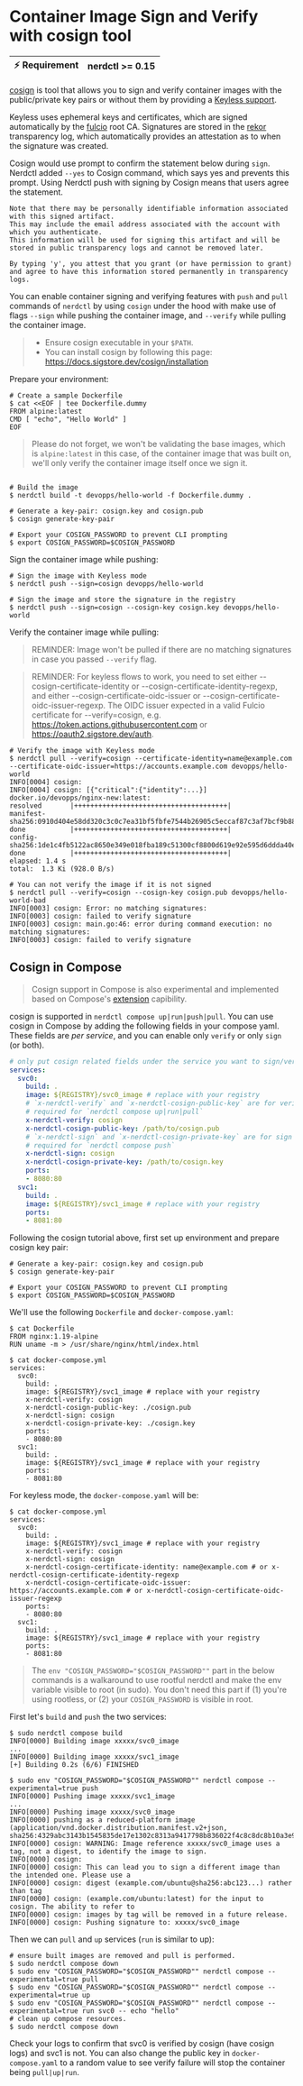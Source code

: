 # Container Image Sign and Verify with cosign tool

| :zap: Requirement | nerdctl >= 0.15 |
|-------------------|-----------------|

[cosign](https://github.com/sigstore/cosign) is tool that allows you to sign and verify container images with the
public/private key pairs or without them by providing
a [Keyless support](https://github.com/sigstore/cosign/blob/main/KEYLESS.md).

Keyless uses ephemeral keys and certificates, which are signed automatically by
the [fulcio](https://github.com/sigstore/fulcio) root CA. Signatures are stored in
the [rekor](https://github.com/sigstore/rekor) transparency log, which automatically provides an attestation as to when
the signature was created.

Cosign would use prompt to confirm the statement below during `sign`. Nerdctl added `--yes` to Cosign command, which says yes and prevents this prompt.
Using Nerdctl push with signing by Cosign means that users agree the statement.


```
Note that there may be personally identifiable information associated with this signed artifact.
This may include the email address associated with the account with which you authenticate.
This information will be used for signing this artifact and will be stored in public transparency logs and cannot be removed later.

By typing 'y', you attest that you grant (or have permission to grant) and agree to have this information stored permanently in transparency logs.
```

You can enable container signing and verifying features with `push` and `pull` commands of `nerdctl` by using `cosign`
under the hood with make use of flags `--sign` while pushing the container image, and `--verify` while pulling the
container image.

> * Ensure cosign executable in your `$PATH`.
> * You can install cosign by following this page: https://docs.sigstore.dev/cosign/installation

Prepare your environment:

```shell
# Create a sample Dockerfile
$ cat <<EOF | tee Dockerfile.dummy
FROM alpine:latest
CMD [ "echo", "Hello World" ]
EOF
```

> Please do not forget, we won't be validating the base images, which is `alpine:latest` in this case, of the container image that was built on,
> we'll only verify the container image itself once we sign it.

```shell

# Build the image
$ nerdctl build -t devopps/hello-world -f Dockerfile.dummy .

# Generate a key-pair: cosign.key and cosign.pub
$ cosign generate-key-pair

# Export your COSIGN_PASSWORD to prevent CLI prompting
$ export COSIGN_PASSWORD=$COSIGN_PASSWORD
```

Sign the container image while pushing:

```
# Sign the image with Keyless mode
$ nerdctl push --sign=cosign devopps/hello-world

# Sign the image and store the signature in the registry
$ nerdctl push --sign=cosign --cosign-key cosign.key devopps/hello-world
```

Verify the container image while pulling:

> REMINDER: Image won't be pulled if there are no matching signatures in case you passed `--verify` flag.

> REMINDER: For keyless flows to work, you need to set either --cosign-certificate-identity or --cosign-certificate-identity-regexp, and either --cosign-certificate-oidc-issuer or --cosign-certificate-oidc-issuer-regexp. The OIDC issuer expected in a valid Fulcio certificate for --verify=cosign, e.g. https://token.actions.githubusercontent.com or https://oauth2.sigstore.dev/auth.

```shell
# Verify the image with Keyless mode
$ nerdctl pull --verify=cosign --certificate-identity=name@example.com --certificate-oidc-issuer=https://accounts.example.com devopps/hello-world
INFO[0004] cosign:
INFO[0004] cosign: [{"critical":{"identity":...}]
docker.io/devopps/nginx-new:latest:                                               resolved       |++++++++++++++++++++++++++++++++++++++|
manifest-sha256:0910d404e58dd320c3c0c7ea31bf5fbfe7544b26905c5eccaf87c3af7bcf9b88: done           |++++++++++++++++++++++++++++++++++++++|
config-sha256:1de1c4fb5122ac8650e349e018fba189c51300cf8800d619e92e595d6ddda40e:   done           |++++++++++++++++++++++++++++++++++++++|
elapsed: 1.4 s                                                                    total:  1.3 Ki (928.0 B/s)

# You can not verify the image if it is not signed
$ nerdctl pull --verify=cosign --cosign-key cosign.pub devopps/hello-world-bad
INFO[0003] cosign: Error: no matching signatures:
INFO[0003] cosign: failed to verify signature
INFO[0003] cosign: main.go:46: error during command execution: no matching signatures:
INFO[0003] cosign: failed to verify signature
```

## Cosign in Compose

> Cosign support in Compose is also experimental and implemented based on Compose's [extension](https://github.com/compose-spec/compose-spec/blob/master/spec.md#extension) capibility.

cosign is supported in `nerdctl compose up|run|push|pull`. You can use cosign in Compose by adding the following fields in your compose yaml. These fields are _per service_, and you can enable only `verify` or only `sign` (or both).

```yaml
# only put cosign related fields under the service you want to sign/verify.
services:
  svc0:
    build: .
    image: ${REGISTRY}/svc0_image # replace with your registry
    # `x-nerdctl-verify` and `x-nerdctl-cosign-public-key` are for verify
    # required for `nerdctl compose up|run|pull`
    x-nerdctl-verify: cosign
    x-nerdctl-cosign-public-key: /path/to/cosign.pub
    # `x-nerdctl-sign` and `x-nerdctl-cosign-private-key` are for sign
    # required for `nerdctl compose push`
    x-nerdctl-sign: cosign
    x-nerdctl-cosign-private-key: /path/to/cosign.key
    ports:
    - 8080:80
  svc1:
    build: .
    image: ${REGISTRY}/svc1_image # replace with your registry
    ports:
    - 8081:80
```

Following the cosign tutorial above, first set up environment and prepare cosign key pair:

```shell
# Generate a key-pair: cosign.key and cosign.pub
$ cosign generate-key-pair

# Export your COSIGN_PASSWORD to prevent CLI prompting
$ export COSIGN_PASSWORD=$COSIGN_PASSWORD
```

We'll use the following `Dockerfile` and `docker-compose.yaml`:

```shell
$ cat Dockerfile
FROM nginx:1.19-alpine
RUN uname -m > /usr/share/nginx/html/index.html

$ cat docker-compose.yml
services:
  svc0:
    build: .
    image: ${REGISTRY}/svc1_image # replace with your registry
    x-nerdctl-verify: cosign
    x-nerdctl-cosign-public-key: ./cosign.pub
    x-nerdctl-sign: cosign
    x-nerdctl-cosign-private-key: ./cosign.key
    ports:
    - 8080:80
  svc1:
    build: .
    image: ${REGISTRY}/svc1_image # replace with your registry
    ports:
    - 8081:80
```

For keyless mode, the `docker-compose.yaml` will be:
```
$ cat docker-compose.yml
services:
  svc0:
    build: .
    image: ${REGISTRY}/svc1_image # replace with your registry
    x-nerdctl-verify: cosign
    x-nerdctl-sign: cosign
    x-nerdctl-cosign-certificate-identity: name@example.com # or x-nerdctl-cosign-certificate-identity-regexp
    x-nerdctl-cosign-certificate-oidc-issuer: https://accounts.example.com # or x-nerdctl-cosign-certificate-oidc-issuer-regexp
    ports:
    - 8080:80
  svc1:
    build: .
    image: ${REGISTRY}/svc1_image # replace with your registry
    ports:
    - 8081:80
```

> The `env "COSIGN_PASSWORD="$COSIGN_PASSWORD""` part in the below commands is a walkaround to use rootful nerdctl and make the env variable visible to root (in sudo). You don't need this part if (1) you're using rootless, or (2) your `COSIGN_PASSWORD` is visible in root.

First let's `build` and `push` the two services:

```shell
$ sudo nerdctl compose build
INFO[0000] Building image xxxxx/svc0_image
...
INFO[0000] Building image xxxxx/svc1_image
[+] Building 0.2s (6/6) FINISHED

$ sudo env "COSIGN_PASSWORD="$COSIGN_PASSWORD"" nerdctl compose --experimental=true push
INFO[0000] Pushing image xxxxx/svc1_image
...
INFO[0000] Pushing image xxxxx/svc0_image
INFO[0000] pushing as a reduced-platform image (application/vnd.docker.distribution.manifest.v2+json, sha256:4329abc3143b1545835de17e1302c8313a9417798b836022f4c8c8dc8b10a3e9)
INFO[0000] cosign: WARNING: Image reference xxxxx/svc0_image uses a tag, not a digest, to identify the image to sign.
INFO[0000] cosign:
INFO[0000] cosign: This can lead you to sign a different image than the intended one. Please use a
INFO[0000] cosign: digest (example.com/ubuntu@sha256:abc123...) rather than tag
INFO[0000] cosign: (example.com/ubuntu:latest) for the input to cosign. The ability to refer to
INFO[0000] cosign: images by tag will be removed in a future release.
INFO[0000] cosign: Pushing signature to: xxxxx/svc0_image
```

Then we can `pull` and `up` services (`run` is similar to up):

```shell
# ensure built images are removed and pull is performed.
$ sudo nerdctl compose down
$ sudo env "COSIGN_PASSWORD="$COSIGN_PASSWORD"" nerdctl compose --experimental=true pull
$ sudo env "COSIGN_PASSWORD="$COSIGN_PASSWORD"" nerdctl compose --experimental=true up
$ sudo env "COSIGN_PASSWORD="$COSIGN_PASSWORD"" nerdctl compose --experimental=true run svc0 -- echo "hello"
# clean up compose resources.
$ sudo nerdctl compose down
```

Check your logs to confirm that svc0 is verified by cosign (have cosign logs) and svc1 is not. You can also change the public key in `docker-compose.yaml` to a random value to see verify failure will stop the container being `pull|up|run`.